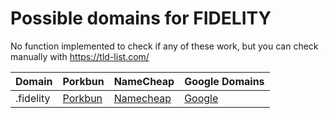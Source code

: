 # Possible domains for FIDELITY

No function implemented to check if any of these work, but you can check manually with https://tld-list.com/

| Domain | Porkbun | NameCheap | Google Domains |
|---|---|---|---|
| .fidelity | [Porkbun](https://porkbun.com/checkout/search?prb=e814663da1&tlds=&idnLanguage=&search=search&q=.fidelity) | [Namecheap](https://www.namecheap.com/domains/registration/results/?domain=.fidelity) | [Google](https://domains.google.com/registrar/search?searchTerm=.fidelity) |
